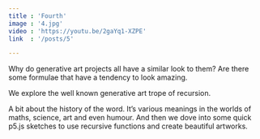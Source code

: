 ```yaml
---
title : 'Fourth'
image : '4.jpg'
video : 'https://youtu.be/2gaYq1-XZPE'
link  : '/posts/5'

---
```


Why do generative art projects all have a similar look to them? Are there some formulae that have a tendency to look amazing. 

We explore the well known generative art trope of recursion. 

A bit about the history of the word. It’s various meanings in the worlds of maths, science, art and even humour. And then we dove into some quick p5.js sketches to use recursive functions and create beautiful artworks.  
